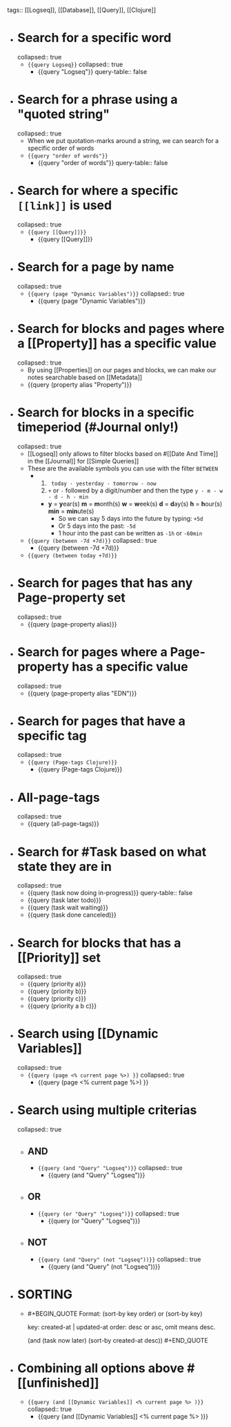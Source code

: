 tags:: [[Logseq]], [[Database]], [[Query]], [[Clojure]]

- # Search for a specific word
  collapsed:: true
	- `{{query Logseq}}`
	  collapsed:: true
		- {{query "Logseq"}}
		  query-table:: false
- # Search for a phrase using a "quoted string"
  collapsed:: true
	- When we put quotation-marks around a string, we can search for a specific order of words
	- `{{query "order of words"}}`
		- {{query "order of words"}}
		  query-table:: false
- # Search for where a specific `[[link]]` is used
  collapsed:: true
	- `{{query [[Query]]}}`
		- {{query [[Query]]}}
- # Search for a **page** by name
  collapsed:: true
	- `{{query (page "Dynamic Variables")}}`
	  collapsed:: true
		- {{query (page "Dynamic Variables")}}
- # Search for **blocks** and **pages** where a [[Property]] has a specific value
  collapsed:: true
	- By using [[Properties]] on our pages and blocks, we can make our notes searchable based on [[Metadata]]
	- {{query (property alias "Property")}}
- # Search for **blocks** in a specific timeperiod (#Journal only!)
  collapsed:: true
	- [[Logseq]] only allows to filter blocks based on #[[Date And Time]] in the [[Journal]] for [[Simple Queries]]
	- These are the available symbols you can use with the filter `BETWEEN`
		- 1. ` today - yesterday - tomorrow - now`
		  2. `+` or `-` followed by a digit/number and then the type `y - m - w - d - h - min`
			- **y** = **y**ear(s)
			  **m** = **m**onth(s)
			  **w** = **w**eek(s)
			  **d** = **d**ay(s)
			  **h** = **h**our(s)
			  **min** = **min**ute(s)
				- So we can say 5 days into the future by typing: `+5d`
				- Or 5 days into the past: `-5d`
				- 1 hour into the past can be written as `-1h` or `-60min`
	- `{{query (between -7d +7d)}}`
	  collapsed:: true
		- {{query (between -7d +7d)}}
	- `{{query (between today +7d)}}`
- # Search for **pages** that has any **Page-property** set
  collapsed:: true
	- {{query (page-property alias)}}
- # Search for **pages** where a **Page-property** has a specific value
  collapsed:: true
	- {{query (page-property alias "EDN")}}
- # Search for **pages** that have a specific tag
  collapsed:: true
	- `{{query (Page-tags Clojure)}}`
		- {{query (Page-tags Clojure)}}
- # All-page-tags
  collapsed:: true
	- {{query (all-page-tags)}}
- # Search for #Task based on what state they are in
  collapsed:: true
	- {{query (task now doing in-progress)}}
	  query-table:: false
	- {{query (task later todo)}}
	- {{query (task wait waiting)}}
	- {{query (task done canceled)}}
- # Search for **blocks** that has a [[Priority]] set
  collapsed:: true
	- {{query (priority a)}}
	- {{query (priority b)}}
	- {{query (priority c)}}
	- {{query (priority a b c)}}
- # Search using [[Dynamic Variables]]
  collapsed:: true
	- `{{query (page <% current page %>) }}`
	  collapsed:: true
		- {{query (page <% current page %>) }}
- # Search using multiple criterias
  collapsed:: true
	- ## AND
		- `{{query (and "Query" "Logseq")}}`
		  collapsed:: true
			- {{query (and "Query" "Logseq")}}
	- ## OR
		- `{{query (or "Query" "Logseq")}}`
		  collapsed:: true
			- {{query (or "Query" "Logseq")}}
	- ## NOT
		- `{{query (and "Query" (not "Logseq"))}}`
		  collapsed:: true
			- {{query (and "Query" (not "Logseq"))}}
- # SORTING
	- #+BEGIN_QUOTE
	  Format: (sort-by key order) or (sort-by key)
	  
	  key: created-at | updated-at
	  order: desc or asc, omit means desc.
	  
	  (and (task now later) (sort-by created-at desc))
	  #+END_QUOTE
- # Combining all options above #[[unfinished]]
	- `{{query (and [[Dynamic Variables]] <% current page %> )}}`
	  collapsed:: true
		- {{query (and [[Dynamic Variables]] <% current page %> )}}